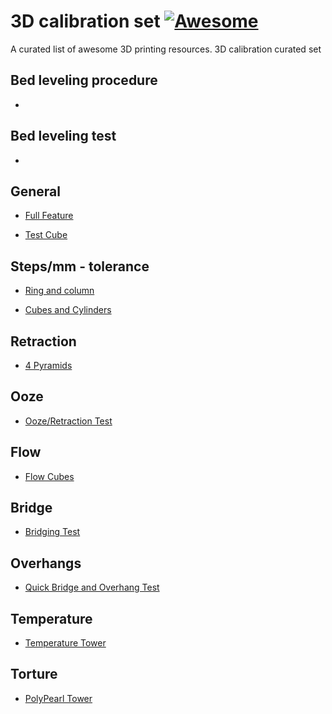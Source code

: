 # 3D calibration set [![Awesome](https://cdn.rawgit.com/sindresorhus/awesome/d7305f38d29fed78fa85652e3a63e154dd8e8829/media/badge.svg)](https://github.com/sindresorhus/awesome)

A curated list of awesome 3D printing resources.
3D calibration curated set 

## Bed leveling procedure
- []( )

## Bed leveling test
- [](https://www.thingiverse.com/thing:4362091)

## General
- [Full Feature](https://www.thingiverse.com/thing:4246996)

- [Test Cube](https://www.thingiverse.com/thing:2166102)

## Steps/mm - tolerance
- [Ring and column](https://www.thingiverse.com/thing:320598 )

- [Cubes and Cylinders](https://www.thingiverse.com/thing:2006297)

## Retraction

- [4 Pyramids](https://www.thingiverse.com/thing:4116005)

## Ooze

- [Ooze/Retraction Test](https://www.thingiverse.com/thing:15087)

## Flow

- [Flow Cubes](https://www.thingiverse.com/thing:3220015)

## Bridge
- [Bridging Test](https://www.thingiverse.com/thing:476845)

## Overhangs
- [Quick Bridge and Overhang Test](https://www.thingiverse.com/thing:2868570)


## Temperature
- [Temperature Tower](https://www.thingiverse.com/thing:2729076/files)


## Torture
- [PolyPearl Tower](https://www.thingiverse.com/thing:2064029)
